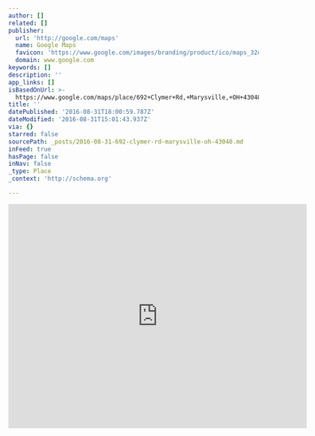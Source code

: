 ```yaml
---
author: []
related: []
publisher:
  url: 'http://google.com/maps'
  name: Google Maps
  favicon: 'https://www.google.com/images/branding/product/ico/maps_32dp.ico'
  domain: www.google.com
keywords: []
description: ''
app_links: []
isBasedOnUrl: >-
  https://www.google.com/maps/place/692+Clymer+Rd,+Marysville,+OH+43040/@40.226688,-83.3507177,17z/data=!3m1!4b1!4m5!3m4!1s0x8838c46e46a933e3:0x902ddc200d421906!8m2!3d40.226688!4d-83.348529
title: ''
datePublished: '2016-08-31T18:00:59.787Z'
dateModified: '2016-08-31T15:01:43.937Z'
via: {}
starred: false
sourcePath: _posts/2016-08-31-692-clymer-rd-marysville-oh-43040.md
inFeed: true
hasPage: false
inNav: false
_type: Place
_context: 'http://schema.org'

---
```

<iframe src="https://cdn.embedly.com/widgets/media.html?src=https%3A%2F%2Fwww.google.com%2Fmaps%2Fembed%2Fv1%2Fplace%3Fcenter%3D40.226688%252C-83.3507177%26key%3DAIzaSyBctFF2JCjitURssT91Am-_ZWMzRaYBm4Q%26zoom%3D17%26q%3D692%2BClymer%2BRd%2C%2BMarysville%2C%2BOH%2B43040&amp;url=https%3A%2F%2Fwww.google.com%2Fmaps%2Fplace%2F692%2BClymer%2BRd%2C%2BMarysville%2C%2BOH%2B43040%2F%4040.226688%2C-83.3507177%2C17z%2Fdata%3D%213m1%214b1%214m5%213m4%211s0x8838c46e46a933e3%3A0x902ddc200d421906%218m2%213d40.226688%214d-83.348529%3Fdg%3Ddbrw%26newdg%3D1&amp;image=http%3A%2F%2Fmaps-api-ssl.google.com%2Fmaps%2Fapi%2Fstaticmap%3Fcenter%3D40.226688%2C-83.3507177%26zoom%3D15%26size%3D250x250%26sensor%3Dfalse&amp;key=b7d04c9b404c499eba89ee7072e1c4f7&amp;type=text%2Fhtml&amp;schema=google" width="600" height="450" scrolling="no" frameborder="0" allowfullscreen="" style=""></iframe>